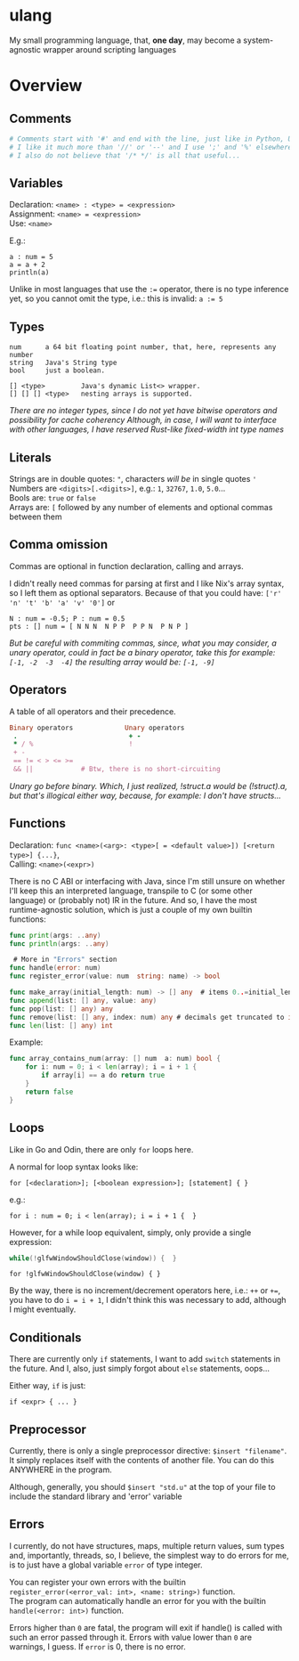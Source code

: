 # ulang
My small programming language, that, **one day**, may become a system-agnostic wrapper around scripting languages 

# Overview

## Comments

```Python
# Comments start with '#' and end with the line, just like in Python, Unix Shell or TOML. 
# I like it much more than '//' or '--' and I use ';' and '%' elsewhere
# I also do not believe that '/* */' is all that useful...
```

## Variables

Declaration: `<name> : <type> = <expression>`  
Assignment:  `<name> = <expression>`  
Use: `<name>`

E.g.:
```
a : num = 5
a = a + 2
println(a)
```
Unlike in most languages that use the `:=` operator, there is no type inference yet, 
so you cannot omit the type, i.e.: this is invalid: `a := 5`

## Types

```
num      a 64 bit floating point number, that, here, represents any number
string   Java's String type
bool     just a boolean.

[] <type>         Java's dynamic List<> wrapper.  
[] [] [] <type>   nesting arrays is supported.
```
*There are no integer types, since I do not yet have bitwise operators and possibility for cache coherency*
*Although, in case, I will want to interface with other languages, I have reserved Rust-like fixed-width int type names*

## Literals

Strings are in double quotes: `"`, characters *will be* in single quotes `'`   
Numbers are `<digits>[.<digits>]`, e.g.: `1`, `32767`, `1.0`, `5.0`...  
Bools are: `true` or `false`  
Arrays are: `[` followed by any number of elements and optional commas between them

## Comma omission
Commas are optional in function declaration, calling and arrays. 

I didn't really need commas for parsing at first and I like Nix's array syntax, 
so I left them as optional separators. Because of that you could have:
`['r' 'n' 't' 'b' 'a' 'v' '0']` or 
```
N : num = -0.5; P : num = 0.5
pts : [] num = [ N N N  N P P  P P N  P N P ]
```
*But be careful with commiting commas, since, what you may consider, a unary operator,
could in fact be a binary operator, take this for example: `[-1, -2  -3  -4]`
the resulting array would be: `[-1, -9]`*

## Operators

A table of all operators and their precedence.
```Ruby
Binary operators             Unary operators
 .                            + -
 * / %                        !
 + -
 == != < > <= >=
 && ||            # Btw, there is no short-circuiting
```
*Unary go before binary. Which, I just realized, !struct.a would be (!struct).a, 
but that's illogical either way, because, for example: I don't have structs...*

## Functions

Declaration: `func <name>(<arg>: <type>[ = <default value>]) [<return type>] {...}`,  
Calling: `<name>(<expr>)`

There is no C ABI or interfacing with Java, since I'm still unsure on whether I'll keep this
an interpreted language, transpile to C (or some other language) or (probably not) IR in the future.
And so, I have the most runtime-agnostic solution, which is just a couple of my own builtin functions:
```Go
func print(args: ..any)
func println(args: ..any)

 # More in "Errors" section
func handle(error: num)
func register_error(value: num  string: name) -> bool

func make_array(initial_length: num) -> [] any  # items 0..=initial_length are filled with `null`
func append(list: [] any, value: any)
func pop(list: [] any) any
func remove(list: [] any, index: num) any # decimals get truncated to int
func len(list: [] any) int
```

Example:
```Go
func array_contains_num(array: [] num  a: num) bool {
    for i: num = 0; i < len(array); i = i + 1 {
        if array[i] == a do return true
    }
    return false
}
```

## Loops 

Like in Go and Odin, there are only `for` loops here.

A normal for loop syntax looks like:
```
for [<declaration>]; [<boolean expression>]; [statement] { }
```
e.g.:
```
for i : num = 0; i < len(array); i = i + 1 {  }
```

However, for a while loop equivalent, simply, only provide a single expression:

```C
while(!glfwWindowShouldClose(window)) {  }
```
```
for !glfwWindowShouldClose(window) { }
```

By the way, there is no increment/decrement operators here, i.e.: `++` or `+=`, you have to do `i = i + 1`, 
I didn't think this was necessary to add, although I might eventually.

## Conditionals

There are currently only `if` statements, I want to add `switch` statements in the future.
And I, also, just simply forgot about `else` statements, oops...

Either way, `if` is just:
```
if <expr> { ... }
```

## Preprocessor

Currently, there is only a single preprocessor directive: `$insert "filename"`. 
It simply replaces itself with the contents of another file. 
You can do this ANYWHERE in the program. 

Although, generally, you should `$insert "std.u"` at the top of your file to include the standard library and 'error' variable

## Errors

I currently, do not have structures, maps, multiple return values, sum types and, importantly, threads, so, I believe, the simplest way to do errors for me, is to just have a global variable `error` of type integer.

You can register your own errors with the builtin `register_error(<error_val: int>, <name: string>)` function.  
The program can automatically handle an error for you with the builtin `handle(<error: int>)` function.

Errors higher than `0` are fatal, the program will exit if handle() is called with such an error passed through it.
Errors with value lower than `0` are warnings, I guess.
If `error` is 0, there is no error.



